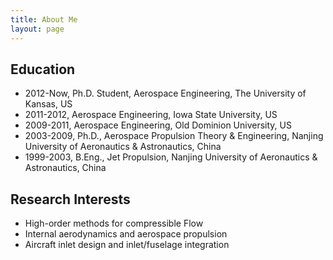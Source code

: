 ```yaml
---
title: About Me
layout: page
---
```


## Education
* 2012-Now, Ph.D. Student, Aerospace Engineering, The University of Kansas, US
* 2011-2012, Aerospace Engineering, Iowa State University, US
* 2009-2011, Aerospace Engineering, Old Dominion University, US
* 2003-2009, Ph.D., Aerospace Propulsion Theory & Engineering, Nanjing University of Aeronautics & Astronautics, China
* 1999-2003, B.Eng., Jet Propulsion, Nanjing University of Aeronautics & Astronautics, China

## Research Interests
* High-order methods for compressible Flow
* Internal aerodynamics and aerospace propulsion
* Aircraft inlet design and inlet/fuselage integration
